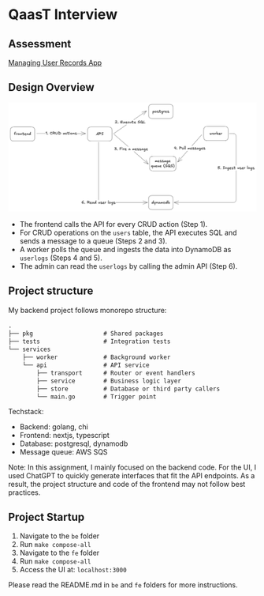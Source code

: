 # QaasT Interview

## Assessment
[Managing User Records App](https://doc.clickup.com/3627772/p/h/3epqw-568058/983f09565a115c8/3epqw-568058)

## Design Overview
![Overview](./diagrams/overview.excalidraw.png)

- The frontend calls the API for every CRUD action (Step 1).
- For CRUD operations on the `users` table, the API executes SQL and sends a message to a queue (Steps 2 and 3).
- A worker polls the queue and ingests the data into DynamoDB as `userlogs` (Steps 4 and 5).
- The admin can read the `userlogs` by calling the admin API (Step 6).

## Project structure

My backend project follows monorepo structure:
```
.
├── pkg                    # Shared packages
├── tests                  # Integration tests
└── services
    ├── worker             # Background worker
    └── api                # API service
        ├── transport      # Router or event handlers
        ├── service        # Business logic layer
        ├── store          # Database or third party callers
        └── main.go        # Trigger point
```

Techstack:
- Backend: golang, chi
- Frontend: nextjs, typescript
- Database: postgresql, dynamodb
- Message queue: AWS SQS

Note: In this assignment, I mainly focused on the backend code. For the UI, I used ChatGPT to quickly generate interfaces that fit the API endpoints. As a result, the project structure and code of the frontend may not follow best practices.

## Project Startup
1. Navigate to the `be` folder
2. Run `make compose-all`
3. Navigate to the `fe` folder
4. Run `make compose-all`
5. Access the UI at: `localhost:3000`

Please read the README.md in `be` and `fe` folders for more instructions.
